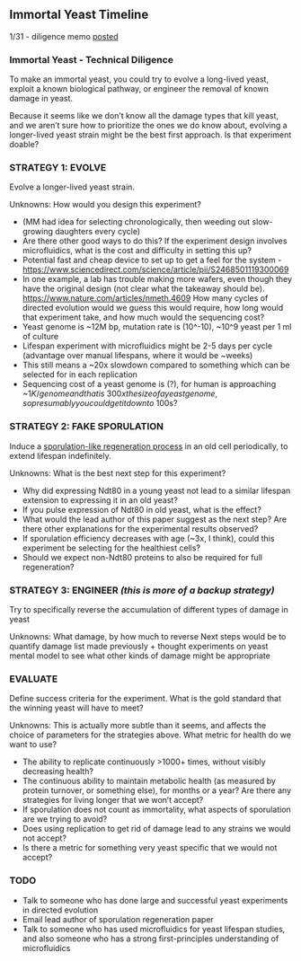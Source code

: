 ## Immortal Yeast Timeline

1/31 - diligence memo [posted](https://github.com/laurademing/lab_notebook/blob/main/investment_memo_technical)

### Immortal Yeast - Technical Diligence

To make an immortal yeast, you could try to evolve a long-lived yeast, exploit a known biological pathway, or engineer the removal of known damage in yeast.

Because it seems like we don’t know all the damage types that kill yeast, and we aren’t sure how to prioritize the ones we do know about, evolving a longer-lived yeast strain might be the best first approach. Is that experiment doable?

### STRATEGY 1: EVOLVE

Evolve a longer-lived yeast strain.

Unknowns: 
How would you design this experiment?
- (MM had idea for selecting chronologically, then weeding out slow-growing daughters every cycle)
- Are there other good ways to do this?
If the experiment design involves microfluidics, what is the cost and difficulty in setting this up?
- Potential fast and cheap device to set up to get a feel for the system - https://www.sciencedirect.com/science/article/pii/S2468501119300069
- In one example, a lab has trouble making more wafers, even though they have the original design (not clear what the takeaway should be).
https://www.nature.com/articles/nmeth.4609
How many cycles of directed evolution would we guess this would require, how long would that experiment take, and how much would the sequencing cost?
- Yeast genome is ~12M bp, mutation rate is (10^-10), ~10^9 yeast per 1 ml of culture
- Lifespan experiment with microfluidics might be 2-5 days per cycle (advantage over manual lifespans, where it would be ~weeks)
- This still means a ~20x slowdown compared to something which can be selected for in each replication
- Sequencing cost of a yeast genome is (?), for human is approaching ~$1K / genome and that is ~300x the size of a yeast genome, so presumably you could get it down to ~$100s?

### STRATEGY 2: FAKE SPORULATION

Induce a [sporulation-like regeneration process](https://science.sciencemag.org/content/332/6037/1554.full) in an old cell periodically, to extend lifespan indefinitely.

Unknowns: 
What is the best next step for this experiment?
- Why did expressing Ndt80 in a young yeast not lead to a similar lifespan extension to expressing it in an old yeast?
- If you pulse expression of Ndt80 in old yeast, what is the effect?
- What would the lead author of this paper suggest as the next step?
Are there other explanations for the experimental results observed?
- If sporulation efficiency decreases with age (~3x, I think), could this experiment be selecting for the healthiest cells?
- Should we expect non-Ndt80 proteins to also be required for full regeneration?

### STRATEGY 3: ENGINEER _(this is more of a backup strategy)_

Try to specifically reverse the accumulation of different types of damage in yeast

Unknowns:
What damage, by how much to reverse
Next steps would be to quantify damage list made previously + thought experiments on yeast mental model to see what other kinds of damage might be appropriate 

### EVALUATE

Define success criteria for the experiment. What is the gold standard that the winning yeast will have to meet?

Unknowns:
This is actually more subtle than it seems, and affects the choice of parameters for the strategies above.
What metric for health do we want to use?
- The ability to replicate continuously >1000+ times, without visibly decreasing health?
- The continuous ability to maintain metabolic health (as measured by protein turnover, or something else), for months or a year?
Are there any strategies for living longer that we won’t accept?
- If sporulation does not count as immortality, what aspects of sporulation are we trying to avoid?
- Does using replication to get rid of damage lead to any strains we would not accept?
- Is there a metric for something very yeast specific that we would not accept?


### TODO
- Talk to someone who has done large and successful yeast experiments in directed evolution
- Email lead author of sporulation regeneration paper
- Talk to someone who has used microfluidics for yeast lifespan studies, and also someone who has a strong first-principles understanding of microfluidics

